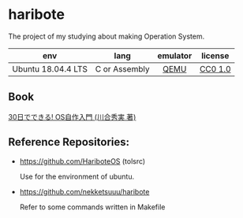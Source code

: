 # haribote

The project of my studying about making Operation System.

|env|lang|emulator|license|
|:---:|:---:|:---:|:---:|
|Ubuntu 18.04.4 LTS|C or Assembly|[QEMU](https://www.qemu.org/)|[CC0 1.0](https://github.com/champon1020/haribote/blob/master/LICENSE)|

## Book
[30日でできる! OS自作入門 (川合秀実 著)](https://www.amazon.co.jp/30%E6%97%A5%E3%81%A7%E3%81%A7%E3%81%8D%E3%82%8B-OS%E8%87%AA%E4%BD%9C%E5%85%A5%E9%96%80-%E5%B7%9D%E5%90%88-%E7%A7%80%E5%AE%9F/dp/4839919844)

## Reference Repositories:

- https://github.com/HariboteOS (tolsrc)

  Use for the environment of ubuntu.

- https://github.com/nekketsuuu/haribote

  Refer to some commands written in Makefile
